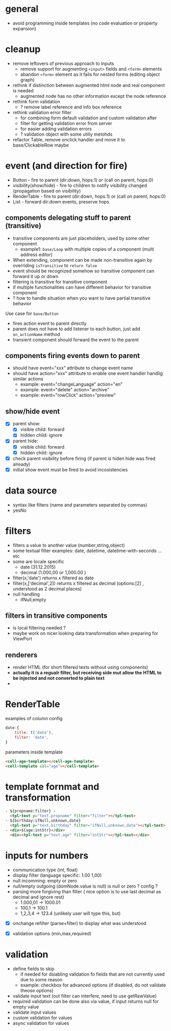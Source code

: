 # general
 - avoid programming inside templates (no code evaluation or property expansion)


# cleanup
 - remove leftovers of previous approach to inputs 
   - remove support for augmenting `<input>` fields and `<form>` elements 
   - abandon `<form>` element as it fails for nested forms (editing object graph)
 - rethink if distinction between augmented html node and real component is needed
   - augmented node has no other information except the node reference
 - rethink form validation
   - ? remove label reference and info box reference
 - rethink validation error filter
   - for combining form default validation and custom validation after
   - filter for getting validation error from server
   - for easier adding validation errors
   - ? validation object with some utiliy metohds
 - refactor Table, remove onclick handler and move it to base/ClickableRow maybe

# event (and direction for fire)
 - Button - fire to parent (dir:down, hops:1) or (call on parent, hops:0)
 - visibility(show/hide) - fire to children to notify visibility changed (propagation based on visibility)
 - RenderTable - fire to parent (dir:down, hops:1) or (call on parent, hops:0)
 - List - forward dir:down events, preserve hops

## components delegating stuff to parent (transitive)
 - transitive components are just placeholders, used by some other component
   - example1: `base/Loop` with multiple copies of a component (multi address editor)
 - When extending, component can be made non-transitive again by overriding `isTransitive` to `return false`
 - event should be recognized somehow so transitive component can forward it up or down
 - filtering is transitive for transitive component
 - if multiple functionalities can have different behavior for transitive component
  - ? how to handle situation when you want to have partial transitive behavior

Use case for `base/Button` 
 - fires action event to parent directly
 - parent does not have to add listener to each button, just add `on_actionName` method
 - transient component should forward the event to the parent

## components firing events down to parent
 - should have event="xxx" attribute to change event name
 - should have action="xxx" attribute to enable one event handler handlig similar actions
   - example: event="changeLanguage" action="en"
   - example: event="delete" action="archive"
   - example: event="rowClick" action="preview"


## show/hide event
 - [x] parent show:
   - [x] visible child: forward
   - [x] hidden  child: ignore
 - [x] parent hide:
   - [x] visible child: forward
   - [x] hidden  child: ignore
 - [x] check parent visibility before firing (if parent is hiden hide was fired already)
 - [x] initial show event must be fired to avoid incosistencies

# data source
 - syntax like filters (name and parameters separated by commas)
 - yesNo

# filters
 - filters a value to another value (number,string,object) 
 - some textual filter examples: date, datetime, datetime-with-seconds ... etc 
 - some are locale specific
   - date (31.12.2015)
   - decimal (1.000,00 or 1,000.00 )
 - filter(x,'date') returns x filtered as date 
 - filter(x,['decimal',2]) returns x filtered as decimal (options:[2] , understood as 2 decimal places)
 - null handling
   - ifNull,empty 

## filters in transitive components
 - is local filtering needed ? 
 - maybe work on nicer looking data transformation when preparing for ViewPort

## renderers
 - render HTML (for short filtered texts without using components)
 - __actually it is a regualr filter, but receiving side mut allow the HTML to be injected and not converted to plain text__
 - 

# RenderTable
examples of column config
```javascript
date:{
    title: t('date'),
    filter: 'date',
}
```

parameters inside template
```html
<cell-age-template></cell-age-template>
<cell-template col="age"></cell-template>
```

# template fornmat and transformation
```html
- ${propname:filter} -
  <tpl-text p="text.propname" filter="filter"></tpl-text>
- ${birthday:ifNull,unknown,date}
  <tpl-text p="text.birthday" filter="ifNull,unknown,date"></tpl-text>
- <div>${age:intStr}</div>
  <div><tpl-text p="text.age" filter="intStr"></tpl-text></div>
```

# inputs for numbers
 - communication type (int, float)
  - display filter (language specific: 1.00 1,00)
  - null incomming: empty or zero
  - null/empty outgoing (domNode.value is null) is null or zero ? config ?
  - parsing more forgiving than filter ( nice option is to use last decimal as decimal and ignore rest)
    - 1.000,01 -> 1000.01
    - 100,1 -> 100.1
    - 1,2,3,4 -> 123.4 (unlikely user will type this, but)
  - [x] onchange refilter (parse+filter) to display what was understood
  - [x] validation options (min,max,required)


# validation
 - define fields to skip  
    - if needed for dsiabling validation fo fields that are not currently used due to some reason
    - example: checkbox for advanced options (if disabled, do not validate theose options)
 - validate input text (out filter can interfere, need to use getRawValue)
 - required validation can be done also via value, if input returns null for empty value
 - validate input values
 - custom validation for values
 - async validation for values
